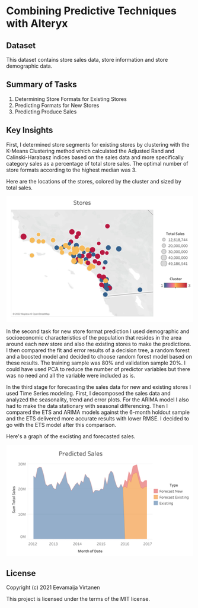 # Combining Predictive Techniques with Alteryx

## Dataset

This dataset contains store sales data, store information and store demographic data.

## Summary of Tasks

1. Determining Store Formats for Existing Stores
2. Predicting Formats for New Stores
3. Predicting Produce Sales

## Key Insights

First, I determined store segments for existing stores by clustering with the K-Means Clustering method which calculated the Adjusted Rand and Calinski-Harabasz indices based on the sales data and more specifically category sales as a percentage of total store sales. The optimal number of store formats according to the highest median was 3.

Here are the locations of the stores, colored by the cluster and sized by total sales.

![Store segments](https://github.com/currentco/data-analytics/blob/main/store_formats/tableau_viz.png)

In the second task for new store format prediction I used demographic and socioeconomic characteristics of the population that resides in the area around each new store and also the existing stores to make the predictions. I then compared the fit and error results of a decision tree, a random forest and a boosted model and decided to choose random forest model based on these results. The training sample was 80% and validation sample 20%. I could have used PCA to reduce the number of predictor variables but there was no need and all the variable were included as is.

In the third stage for forecasting the sales data for new and existing stores I used Time Series modeling. First, I decomposed the sales data and analyzed the seasonality, trend and error plots. For the ARIMA model I also had to make the data stationary with seasonal differencing. Then I compared the ETS and ARIMA models against the 6-month holdout sample and the ETS delivered more accurate results with lower RMSE. I decided to go with the ETS model after this comparison.

Here's a graph of the excisting and forecasted sales.

![Sales forecast](https://github.com/currentco/data-analytics/blob/main/store_formats/tableau_viz_sales.png)

## License

Copyright (c) 2021 Eevamaija Virtanen

This project is licensed under the terms of the MIT license.
